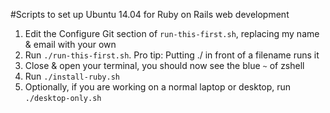 #Scripts to set up Ubuntu 14.04 for Ruby on Rails web development

1. Edit the Configure Git section of `run-this-first.sh`, replacing my name & email with your own
2. Run `./run-this-first.sh`. Pro tip: Putting ./ in front of a filename runs it
3. Close & open your terminal, you should now see the blue `~` of zshell
4. Run `./install-ruby.sh`
5. Optionally, if you are working on a normal laptop or desktop, run `./desktop-only.sh`
